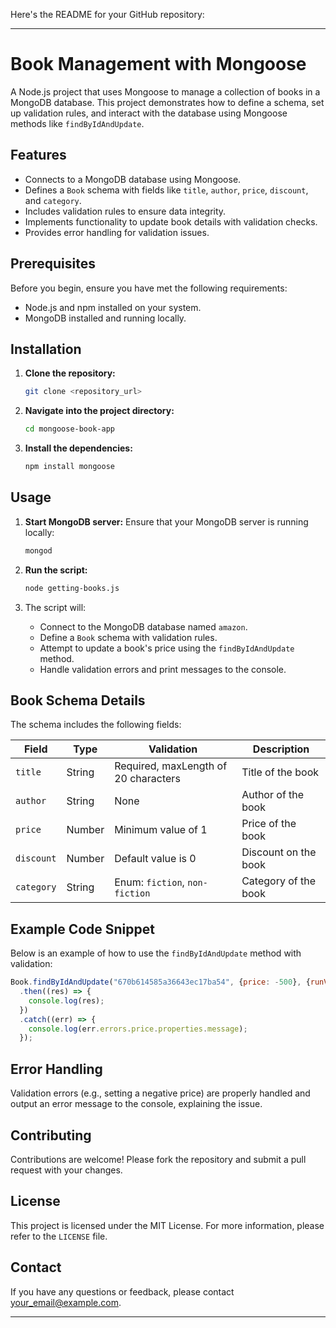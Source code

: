 Here's the README for your GitHub repository:

---

# Book Management with Mongoose

A Node.js project that uses Mongoose to manage a collection of books in a MongoDB database. This project demonstrates how to define a schema, set up validation rules, and interact with the database using Mongoose methods like `findByIdAndUpdate`.

## Features
- Connects to a MongoDB database using Mongoose.
- Defines a `Book` schema with fields like `title`, `author`, `price`, `discount`, and `category`.
- Includes validation rules to ensure data integrity.
- Implements functionality to update book details with validation checks.
- Provides error handling for validation issues.

## Prerequisites

Before you begin, ensure you have met the following requirements:
- Node.js and npm installed on your system.
- MongoDB installed and running locally.

## Installation

1. **Clone the repository:**
   ```bash
   git clone <repository_url>
   ```

2. **Navigate into the project directory:**
   ```bash
   cd mongoose-book-app
   ```

3. **Install the dependencies:**
   ```bash
   npm install mongoose
   ```

## Usage

1. **Start MongoDB server:**
   Ensure that your MongoDB server is running locally:
   ```bash
   mongod
   ```

2. **Run the script:**
   ```bash
   node getting-books.js
   ```

3. The script will:
   - Connect to the MongoDB database named `amazon`.
   - Define a `Book` schema with validation rules.
   - Attempt to update a book's price using the `findByIdAndUpdate` method.
   - Handle validation errors and print messages to the console.

## Book Schema Details

The schema includes the following fields:

| Field     | Type     | Validation                           | Description                              |
|-----------|----------|-------------------------------------|------------------------------------------|
| `title`   | String   | Required, maxLength of 20 characters | Title of the book                        |
| `author`  | String   | None                                 | Author of the book                       |
| `price`   | Number   | Minimum value of 1                   | Price of the book                        |
| `discount`| Number   | Default value is 0                   | Discount on the book                     |
| `category`| String   | Enum: `fiction`, `non-fiction`       | Category of the book                    |

## Example Code Snippet

Below is an example of how to use the `findByIdAndUpdate` method with validation:

```javascript
Book.findByIdAndUpdate("670b614585a36643ec17ba54", {price: -500}, {runValidators: true})
  .then((res) => {
    console.log(res);
  })
  .catch((err) => {
    console.log(err.errors.price.properties.message);
  });
```

## Error Handling

Validation errors (e.g., setting a negative price) are properly handled and output an error message to the console, explaining the issue.

## Contributing

Contributions are welcome! Please fork the repository and submit a pull request with your changes.

## License

This project is licensed under the MIT License. For more information, please refer to the `LICENSE` file.

## Contact

If you have any questions or feedback, please contact [your_email@example.com](mailto:your_email@example.com).

---
 
